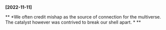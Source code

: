 **[2022-11-11]**

** 
*We often credit mishap as the source of connection for the multiverse. The catalyst however was contrived to break our shell apart. *
**